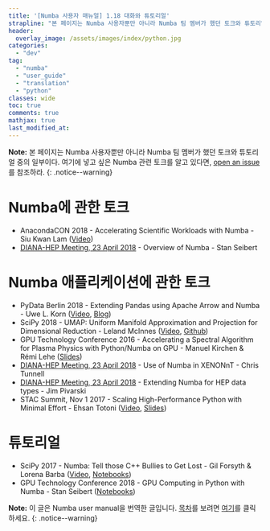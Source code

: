 ```yaml
---
title: '[Numba 사용자 매뉴얼] 1.18 대화와 튜토리얼'
strapline: "본 페이지는 Numba 사용자뿐만 아니라 Numba 팀 멤버가 했던 토크와 튜토리얼 중의 일부이다."
header:
  overlay_image: /assets/images/index/python.jpg
categories:
  - "dev"
tag:
  - "numba"
  - "user_guide"
  - "translation"
  - "python"
classes: wide
toc: true
comments: true
mathjax: true
last_modified_at: 
---
```


**Note:** 
본 페이지는 Numba 사용자뿐만 아니라 Numba 팀 멤버가 했던 토크와 튜토리얼 중의 일부이다.
여기에 넣고 싶은 Numba 관련 토크를 알고 있다면, 
[open an issue](https://github.com/numba/numba/issues)를 참조하라.
{: .notice--warning}


Numba에 관한 토크
==============

-   AnacondaCON 2018 - Accelerating Scientific Workloads with Numba -
    Siu Kwan Lam ([Video](https://www.youtube.com/watch?v=6oXedk2tGfk))
-   [DIANA-HEP Meeting, 23 April
    2018](https://indico.cern.ch/event/709711/) - Overview of Numba -
    Stan Seibert

Numba 애플리케이션에 관한 토크
==============================

-   PyData Berlin 2018 - Extending Pandas using Apache Arrow and Numba -
    Uwe L. Korn ([Video](https://www.youtube.com/watch?v=tvmX8YAFK80),
    [Blog](https://uwekorn.com/2018/08/03/use-numba-to-work-with-apache-arrow-in-pure-python.html))
-   SciPy 2018 - UMAP: Uniform Manifold Approximation and Projection for
    Dimensional Reduction - Leland McInnes
    ([Video](https://www.youtube.com/watch?v=nq6iPZVUxZU),
    [Github](https://github.com/lmcinnes/umap))
-   GPU Technology Conference 2016 - Accelerating a Spectral Algorithm
    for Plasma Physics with Python/Numba on GPU - Manuel Kirchen & Rémi
    Lehe
    ([Slides](http://on-demand.gputechconf.com/gtc/2016/presentation/s6353-manuel-kirchen-spectral-algorithm-plasma-physics.pdf))
-   [DIANA-HEP Meeting, 23 April
    2018](https://indico.cern.ch/event/709711/) - Use of Numba in
    XENONnT - Chris Tunnell
-   [DIANA-HEP Meeting, 23 April
    2018](https://indico.cern.ch/event/709711/) - Extending Numba for
    HEP data types - Jim Pivarski
-   STAC Summit, Nov 1 2017 - Scaling High-Performance Python with
    Minimal Effort - Ehsan Totoni
    ([Video](https://stacresearch.com/STAC-Summit-1-Nov-2017-Intel-Totoni),
    [Slides](https://stacresearch.com/system/files/resource/files/STAC-Summit-1-Nov-2017-Intel-Totoni.pdf))

튜토리얼
=========

-   SciPy 2017 - Numba: Tell those C++ Bullies to Get Lost - Gil Forsyth
    & Lorena Barba
    ([Video](https://www.youtube.com/watch?v=1AwG0T4gaO0),
    [Notebooks](https://github.com/gforsyth/numba_tutorial_scipy2017))
-   GPU Technology Conference 2018 - GPU Computing in Python with
    Numba - Stan Seibert
    ([Notebooks](https://github.com/ContinuumIO/gtc2018-numba))


**Note:** 
이 글은 Numba user manual을 번역한 글입니다.
[목차](/dev/numba_user_index)를 보려면 [여기](/dev/numba_user_index)를 클릭하세요.
{: .notice--warning}
